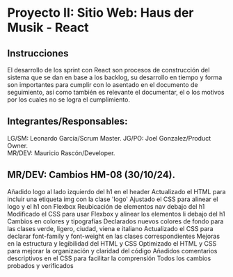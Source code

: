# Proyecto II: Sitio Web: Haus der Musik - React

## Instrucciones
El desarrollo de los sprint con React son procesos de construcción del sistema que se dan en base a los backlog, su desarrollo en tiempo y forma son importantes para cumplir con lo asentado en el documento de seguimiento, así como también es relevante el documentar, el o los motivos por los cuales no se logra el cumplimiento.

## Integrantes/Responsables:
LG/SM: Leonardo García/Scrum Master.
JG/PO: Joel Gonzalez/Product Owner.  
MR/DEV: Mauricio Rascón/Developer.

## MR/DEV: Cambios HM-08 (30/10/24).
Añadido logo al lado izquierdo del h1 en el header
Actualizado el HTML para incluir una etiqueta img con la clase 'logo'
Ajustado el CSS para alinear el logo y el h1 con Flexbox
Reubicación de elementos nav debajo del h1
Modificado el CSS para usar Flexbox y alinear los elementos li debajo del h1
Cambios en colores y tipografías
Declarados nuevos colores de fondo para las clases verde, ligero, ciudad, viena e italiano
Actualizado el CSS para declarar font-family y font-weight en las clases correspondientes
Mejoras en la estructura y legibilidad del HTML y CSS
Optimizado el HTML y CSS para mejorar la organización y claridad del código
Añadidos comentarios descriptivos en el CSS para facilitar la comprensión
Todos los cambios probados y verificados